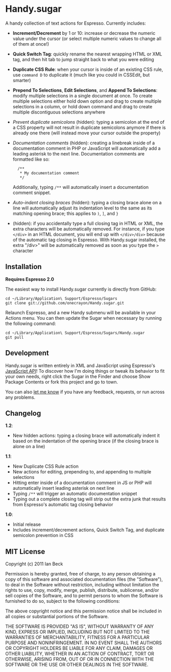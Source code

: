 # Handy.sugar

A handy collection of text actions for Espresso. Currently includes:

* **Increment/Decrement** by 1 or 10: increase or decrease the numeric value under the cursor (or select multiple numeric values to change all of them at once!)
* **Quick Switch Tag**: quickly rename the nearest wrapping HTML or XML tag, and then hit tab to jump straight back to what you were editing
* **Duplicate CSS Rule**: when your cursor is inside of an existing CSS rule, use `command D` to duplicate it (much like you could in CSSEdit, but smarter)
* **Prepend To Selections**, **Edit Selections**, and **Append To Selections**: modify multiple selections in a single document at once. To create multiple selections either hold down option and drag to create multiple selections in a column, or hold down command and drag to create multiple discontiguous selections anywhere
* _Prevent duplicate semicolons_ (hidden): typing a semicolon at the end of a CSS property will not result in duplicate semicolons anymore if there is already one there (will instead move your cursor outside the property)
* _Documentation comments_ (hidden): creating a linebreak inside of a documentation comment in PHP or JavaScript will automatically add a leading asterisk to the next line. Documentation comments are formatted like so:

        /**
         * My documentation comment
         */
  
  Additionally, typing `/**` will automatically insert a documentation comment snippet.

* _Auto-indent closing braces_ (hidden): typing a closing brace alone on a line will automatically adjust its indentation level to the same as its matching opening brace; this applies to `)`, `]`, and `}`
* (hidden): if you accidentally type a full closing tag in HTML or XML, the extra characters will be automatically removed. For instance, if you type `</div>` in an HTML document, you will end up with `</div>/div>` because of the automatic tag closing in Espresso. With Handy.sugar installed, the extra "/div>" will be automatically removed as soon as you type the `>` character

## Installation

**Requires Espresso 2.0**

The easiest way to install Handy.sugar currently is directly from GitHub:

    cd ~/Library/Application\ Support/Espresso/Sugars
    git clone git://github.com/onecrayon/Handy.sugar.git

Relaunch Espresso, and a new Handy submenu will be available in your Actions menu. You can then update the Sugar when necessary by running the following command:

    cd ~/Library/Application\ Support/Espresso/Sugars/Handy.sugar
    git pull

## Development

Handy.sugar is written entirely in XML and JavaScript using Espresso's [JavaScript API](http://wiki.macrabbit.com/index/JavaScriptActions/)! To discover how I'm doing things or tweak its behavior to fit your own needs, right click the Sugar in the Finder and choose Show Package Contents or fork this project and go to town.

You can also [let me know](http://onecrayon.com/about/contact/) if you have any feedback, requests, or run across any problems.

## Changelog

**1.2**:

* New hidden actions: typing a closing brace will automatically indent it based on the indentation of the opening brace (if the closing brace is alone on a line)

**1.1**:

* New Duplicate CSS Rule action
* New actions for editing, prepending to, and appending to multiple selections
* Hitting enter inside of a documentation comment in JS or PHP will automatically insert leading asterisk on next line
* Typing `/**` will trigger an automatic documentation snippet
* Typing out a complete closing tag will strip out the extra junk that results from Espresso's automatic tag closing behavior

**1.0**:

* Initial release
* Includes increment/decrement actions, Quick Switch Tag, and duplicate semicolon prevention in CSS

## MIT License

Copyright (c) 2011 Ian Beck

Permission is hereby granted, free of charge, to any person obtaining a copy of this software and associated documentation files (the "Software"), to deal in the Software without restriction, including without limitation the rights to use, copy, modify, merge, publish, distribute, sublicense, and/or sell copies of the Software, and to permit persons to whom the Software is furnished to do so, subject to the following conditions:

The above copyright notice and this permission notice shall be included in all copies or substantial portions of the Software.

THE SOFTWARE IS PROVIDED "AS IS", WITHOUT WARRANTY OF ANY KIND, EXPRESS OR IMPLIED, INCLUDING BUT NOT LIMITED TO THE WARRANTIES OF MERCHANTABILITY, FITNESS FOR A PARTICULAR PURPOSE AND NONINFRINGEMENT. IN NO EVENT SHALL THE AUTHORS OR COPYRIGHT HOLDERS BE LIABLE FOR ANY CLAIM, DAMAGES OR OTHER LIABILITY, WHETHER IN AN ACTION OF CONTRACT, TORT OR OTHERWISE, ARISING FROM, OUT OF OR IN CONNECTION WITH THE SOFTWARE OR THE USE OR OTHER DEALINGS IN THE SOFTWARE.
